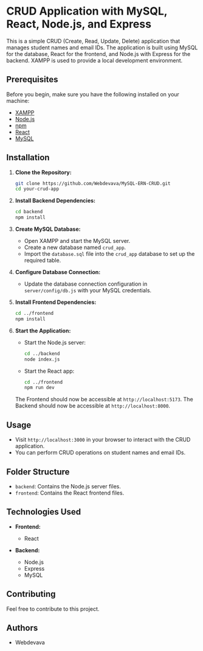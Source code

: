 # CRUD Application with MySQL, React, Node.js, and Express

This is a simple CRUD (Create, Read, Update, Delete) application that manages student names and email IDs. The application is built using MySQL for the database, React for the frontend, and Node.js with Express for the backend. XAMPP is used to provide a local development environment.

## Prerequisites

Before you begin, make sure you have the following installed on your machine:

- [XAMPP](https://www.apachefriends.org/index.html)
- [Node.js](https://nodejs.org/)
- [npm](https://www.npmjs.com/)
- [React](https://reactjs.org/)
- [MySQL](https://www.mysql.com/)

## Installation

1. **Clone the Repository:**

    ```bash
    git clone https://github.com/Webdevava/MySQL-ERN-CRUD.git
    cd your-crud-app
    ```

2. **Install Backend Dependencies:**

    ```bash
    cd backend
    npm install
    ```

3. **Create MySQL Database:**

    - Open XAMPP and start the MySQL server.
    - Create a new database named `crud_app`.
    - Import the `database.sql` file into the `crud_app` database to set up the required table.

4. **Configure Database Connection:**

    - Update the database connection configuration in `server/config/db.js` with your MySQL credentials.

5. **Install Frontend Dependencies:**

    ```bash
    cd ../frontend
    npm install
    ```

6. **Start the Application:**

    - Start the Node.js server:

        ```bash
        cd ../backend
        node index.js
        ```

    - Start the React app:

        ```bash
        cd ../frontend
        npm run dev
        ```

    The Frontend should now be accessible at `http://localhost:5173`.
    The Backend should now be accessible at `http://localhost:8000`.

## Usage

- Visit `http://localhost:3000` in your browser to interact with the CRUD application.
- You can perform CRUD operations on student names and email IDs.

## Folder Structure

- `backend`: Contains the Node.js server files.
- `frontend`: Contains the React frontend files.

## Technologies Used

- **Frontend:**
  - React

- **Backend:**
  - Node.js
  - Express
  - MySQL

## Contributing

Feel free to contribute to this project.

## Authors

- Webdevava


